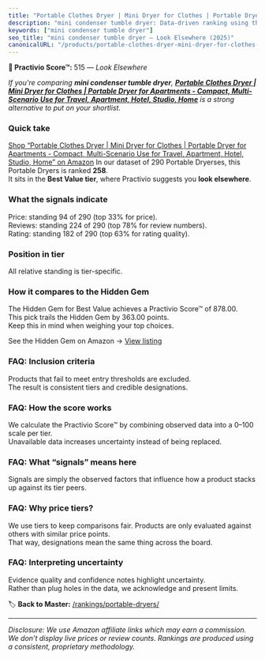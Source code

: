 ```yaml
---
title: "Portable Clothes Dryer | Mini Dryer for Clothes | Portable Dryer for Apartments - Compact, Multi-Scenario Use for Travel, Apartment, Hotel, Studio, Home"
description: "mini condenser tumble dryer: Data-driven ranking using the Practivio Score™. Positioned by quality, value, demand, findability, momentum."
keywords: ["mini condenser tumble dryer"]
seo_title: "mini condenser tumble dryer — Look Elsewhere (2025)"
canonicalURL: "/products/portable-clothes-dryer-mini-dryer-for-clothes-portable-dryer-for-apartments-compact-multi-scenario-use-for-travel-apartment-hotel-studio-home-B0DPGYXMDP/"
---
```


**🚫 Practivio Score™:** 515 — _Look Elsewhere_


*If you're comparing **mini condenser tumble dryer**, **[Portable Clothes Dryer | Mini Dryer for Clothes | Portable Dryer for Apartments - Compact, Multi-Scenario Use for Travel, Apartment, Hotel, Studio, Home](https://www.amazon.com/dp/B0DPGYXMDP?tag=practivio-20)** is a strong alternative to put on your shortlist.*
### Quick take
[Shop “Portable Clothes Dryer | Mini Dryer for Clothes | Portable Dryer for Apartments - Compact, Multi-Scenario Use for Travel, Apartment, Hotel, Studio, Home” on Amazon](https://www.amazon.com/dp/B0DPGYXMDP?tag=practivio-20)
In our dataset of 290 Portable Dryerses, this Portable Dryers is ranked **258**.  
It sits in the **Best Value tier**, where Practivio suggests you **look elsewhere**.

### What the signals indicate
Price: standing 94 of 290 (top 33% for price).  
Reviews: standing 224 of 290 (top 78% for review numbers).  
Rating: standing 182 of 290 (top 63% for rating quality).  

### Position in tier
All relative standing is tier-specific.

### How it compares to the Hidden Gem
The Hidden Gem for Best Value achieves a Practivio Score™ of 878.00.  
This pick trails the Hidden Gem by 363.00 points.  
Keep this in mind when weighing your top choices.  

See the Hidden Gem on Amazon → [View listing](https://www.amazon.com/dp/B08PVYFDCK?tag=practivio-20)

### FAQ: Inclusion criteria
Products that fail to meet entry thresholds are excluded.  
The result is consistent tiers and credible designations.

### FAQ: How the score works
We calculate the Practivio Score™ by combining observed data into a 0–100 scale per tier.  
Unavailable data increases uncertainty instead of being replaced.

### FAQ: What “signals” means here
Signals are simply the observed factors that influence how a product stacks up against its tier peers.

### FAQ: Why price tiers?
We use tiers to keep comparisons fair. Products are only evaluated against others with similar price points.  
That way, designations mean the same thing across the board.

### FAQ: Interpreting uncertainty
Evidence quality and confidence notes highlight uncertainty.  
Rather than plug holes in the data, we acknowledge and present limits.


🏷️ **Back to Master:** [/rankings/portable-dryers/](/rankings/portable-dryers/)

---
_Disclosure: We use Amazon affiliate links which may earn a commission. We don’t display live prices or review counts. Rankings are produced using a consistent, proprietary methodology._
